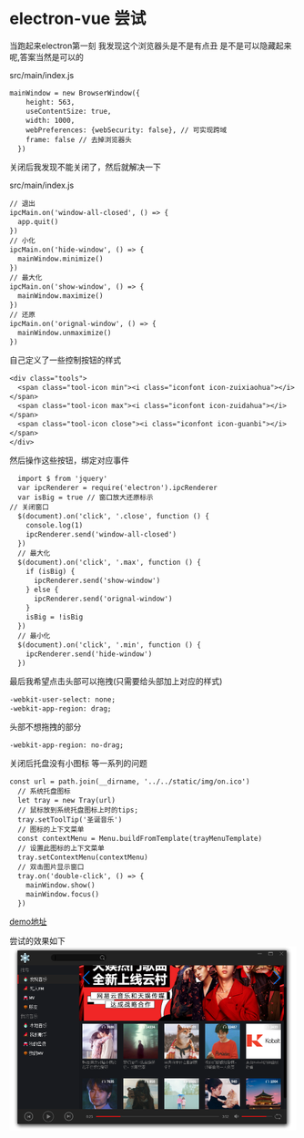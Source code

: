 # electron-vue 尝试
当跑起来electron第一刻 我发现这个浏览器头是不是有点丑
是不是可以隐藏起来呢,答案当然是可以的

src/main/index.js
```
mainWindow = new BrowserWindow({
    height: 563,
    useContentSize: true,
    width: 1000,
    webPreferences: {webSecurity: false}, // 可实现跨域
    frame: false // 去掉浏览器头
  })
```
关闭后我发现不能关闭了，然后就解决一下

src/main/index.js
```
// 退出
ipcMain.on('window-all-closed', () => {
  app.quit()
})
// 小化
ipcMain.on('hide-window', () => {
  mainWindow.minimize()
})
// 最大化
ipcMain.on('show-window', () => {
  mainWindow.maximize()
})
// 还原
ipcMain.on('orignal-window', () => {
  mainWindow.unmaximize()
})
```
自己定义了一些控制按钮的样式
```
<div class="tools">
  <span class="tool-icon min"><i class="iconfont icon-zuixiaohua"></i></span>
  <span class="tool-icon max"><i class="iconfont icon-zuidahua"></i></span>
  <span class="tool-icon close"><i class="iconfont icon-guanbi"></i></span>
</div>
```

然后操作这些按钮，绑定对应事件

```
  import $ from 'jquery'
  var ipcRenderer = require('electron').ipcRenderer
  var isBig = true // 窗口放大还原标示
// 关闭窗口
  $(document).on('click', '.close', function () {
    console.log(1)
    ipcRenderer.send('window-all-closed')
  })
  // 最大化
  $(document).on('click', '.max', function () {
    if (isBig) {
      ipcRenderer.send('show-window')
    } else {
      ipcRenderer.send('orignal-window')
    }
    isBig = !isBig
  })
  // 最小化
  $(document).on('click', '.min', function () {
    ipcRenderer.send('hide-window')
  })

```

最后我希望点击头部可以拖拽(只需要给头部加上对应的样式)
```
-webkit-user-select: none;
-webkit-app-region: drag;
```
头部不想拖拽的部分
```
-webkit-app-region: no-drag;
```
关闭后托盘没有小图标 等一系列的问题
```
const url = path.join(__dirname, '../../static/img/on.ico')
  // 系统托盘图标
  let tray = new Tray(url)
  // 鼠标放到系统托盘图标上时的tips;
  tray.setToolTip('圣诞音乐')
  // 图标的上下文菜单
  const contextMenu = Menu.buildFromTemplate(trayMenuTemplate)
  // 设置此图标的上下文菜单
  tray.setContextMenu(contextMenu)
  // 双击图片显示窗口
  tray.on('double-click', () => {
    mainWindow.show()
    mainWindow.focus()
  })

```

[demo地址](https://github.com/artiely/electron-music)


尝试的效果如下
![](t.png)

